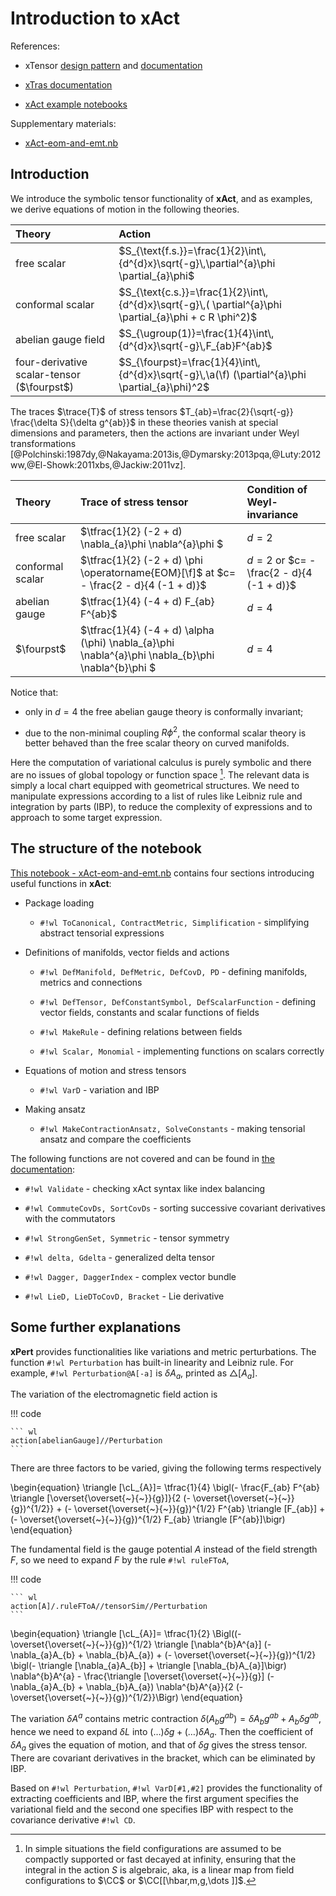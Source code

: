 <!-- ---
title: Introduction to xAct
---
<h1>Introduction to xAct
    <span class="subtitle">Equations of motion and stress tensors</span>
</h1> -->

# Introduction to xAct

<span hidden>$\newcommand{\fourpst}{4\partial \text{ST}}$</span>

References:

* xTensor [design pattern](http://www.xact.es/Documentation/HTML/xTensorRefGuide.nb.html) and [documentation](http://www.xact.es/Documentation/HTML/xTensorDoc.nb.html)

* [xTras documentation](http://www.xact.es/xTras/documentation/guide/xTras.html)

* [xAct example notebooks](https://github.com/xAct-contrib/examples)

Supplementary materials:

* [xAct-eom-and-emt.nb](xAct-eom-and-emt.nb)

## Introduction

We introduce the symbolic tensor functionality of **xAct**, and as examples, we derive equations of motion in the following theories.

<center>

| Theory                                     | Action                                                                                                  |
| :----------------------------------------- | :------------------------------------------------------------------------------------------------------ |
| free scalar                                | $S_{\text{f.s.}}=\frac{1}{2}\int\,{d^{d}x}\sqrt{-g}\,\partial^{a}\phi \partial_{a}\phi$                 |
| conformal scalar                           | $S_{\text{c.s.}}=\frac{1}{2}\int\,{d^{d}x}\sqrt{-g}\,( \partial^{a}\phi \partial_{a}\phi + c R \phi^2)$ |
| abelian gauge field                        | $S_{\ugroup(1)}=\frac{1}{4}\int\,{d^{d}x}\sqrt{-g}\,F_{ab}F^{ab}$                                             |
| four-derivative scalar-tensor ($\fourpst$) | $S_{\fourpst}=\frac{1}{4}\int\,{d^{d}x}\sqrt{-g}\,\a(\f) (\partial^{a}\phi \partial_{a}\phi)^2$         |

</center>

The traces $\trace{T}$ of stress tensors $T_{ab}=\frac{2}{\sqrt{-g}} \frac{\delta S}{\delta g^{ab}}$ in these theories vanish at special dimensions and parameters, then the actions are invariant under Weyl transformations [@Polchinski:1987dy,@Nakayama:2013is,@Dymarsky:2013pqa,@Luty:2012ww,@El-Showk:2011xbs,@Jackiw:2011vz].

<center>

| Theory           | Trace of stress tensor                                                                             | Condition of Weyl-invariance              |
| :--------------- | :------------------------------------------------------------------------------------------------- | :---------------------------------------- |
| free scalar      | $\tfrac{1}{2} (-2 + d) \nabla_{a}\phi \nabla^{a}\phi $                                             | $d=2$                                     |
| conformal scalar | $\tfrac{1}{2} (-2 + d) \phi \operatorname{EOM}[\f]$ at $c= - \frac{2 -  d}{4 (-1 + d)}$            | $d=2$ or $c= - \frac{2 -  d}{4 (-1 + d)}$ |
| abelian gauge    | $\tfrac{1}{4} (-4 + d) F_{ab} F^{ab}$                                                              | $d=4$                                     |
| $\fourpst$       | $\tfrac{1}{4} (-4 + d) \alpha (\phi) \nabla_{a}\phi \nabla^{a}\phi \nabla_{b}\phi \nabla^{b}\phi $ | $d=4$                                     |

</center>

Notice that:

* only in $d=4$ the free abelian gauge theory is conformally invariant;

* due to the non-minimal coupling $R \phi^2$, the conformal scalar theory is better behaved than the free scalar theory on curved manifolds.

Here the computation of variational calculus is purely symbolic and there are no issues of global topology or function space [^integral]. The relevant data is simply a local chart equipped with geometrical structures. We need to manipulate expressions according to a list of rules like Leibniz rule and integration by parts (IBP), to reduce the complexity of expressions and to approach to some target expression.

## The structure of the notebook

[This notebook - xAct-eom-and-emt.nb](xAct-eom-and-emt.nb) contains four sections introducing useful functions in **xAct**:

* Package loading

    * `#!wl ToCanonical, ContractMetric, Simplification` - simplifying abstract tensorial expressions

* Definitions of manifolds, vector fields and actions

    * `#!wl DefManifold, DefMetric, DefCovD, PD` - defining manifolds, metrics and connections

    * `#!wl DefTensor, DefConstantSymbol, DefScalarFunction` - defining vector fields, constants and scalar functions of fields

    * `#!wl MakeRule` - defining relations between fields

    * `#!wl Scalar, Monomial` - implementing functions on scalars correctly

* Equations of motion and stress tensors

    * `#!wl VarD` - variation and IBP

* Making ansatz

    * `#!wl MakeContractionAnsatz, SolveConstants` - making tensorial ansatz and compare the coefficients

The following functions are not covered and can be found in [the documentation](http://www.xact.es/Documentation/PDF/xTensorDoc.nb.pdf):

* `#!wl Validate` - checking xAct syntax like index balancing

* `#!wl CommuteCovDs, SortCovDs` - sorting successive covariant derivatives with the commutators

* `#!wl StrongGenSet, Symmetric` - tensor symmetry

* `#!wl delta, Gdelta` - generalized delta tensor

* `#!wl Dagger, DaggerIndex` - complex vector bundle

* `#!wl LieD, LieDToCovD, Bracket` - Lie derivative

## Some further explanations

**xPert** provides functionalities like variations and metric perturbations.
The function `#!wl Perturbation` has built-in linearity and Leibniz rule. For example, `#!wl Perturbation@A[-a]` is $\delta A_{a}$, printed as $\triangle[A_{a}]$.

The variation of the electromagnetic field action is

!!! code

    ``` wl
    action[abelianGauge]//Perturbation
    ```

There are three factors to be varied, giving the following terms respectively

\begin{equation}
    \triangle [\cL_{A}]=
    \tfrac{1}{4} \bigl(- \frac{F_{ab} F^{ab} \triangle [\overset{\overset{~}{~}}{g}]}{2 (- \overset{\overset{~}{~}}{g})^{1/2}} + (- \overset{\overset{~}{~}}{g})^{1/2} F^{ab} \triangle [F_{ab}] + (- \overset{\overset{~}{~}}{g})^{1/2} F_{ab} \triangle [F^{ab}]\bigr)
\end{equation}

The fundamental field is the gauge potential $A$ instead of the field strength $F$, so we need to expand $F$ by the rule `#!wl ruleFToA`,

!!! code

    ``` wl
    action[A]/.ruleFToA//tensorSim//Perturbation
    ```

\begin{equation}
    \triangle [\cL_{A}]=
    \tfrac{1}{2} \Bigl((- \overset{\overset{~}{~}}{g})^{1/2} \triangle [\nabla^{b}A^{a}] (- \nabla_{a}A_{b} + \nabla_{b}A_{a}) + (- \overset{\overset{~}{~}}{g})^{1/2} \bigl(- \triangle [\nabla_{a}A_{b}] + \triangle [\nabla_{b}A_{a}]\bigr) \nabla^{b}A^{a} -  \frac{\triangle [\overset{\overset{~}{~}}{g}] (- \nabla_{a}A_{b} + \nabla_{b}A_{a}) \nabla^{b}A^{a}}{2 (- \overset{\overset{~}{~}}{g})^{1/2}}\Bigr)
\end{equation}

The variation $\delta A^{a}$ contains metric contraction $\delta(A_{b}g^{ab})=\delta A_{b} g^{ab}+A_{b}\delta g^{ab}$, hence we need to expand $\delta L$ into $(\dots )\delta g+(\dots )\delta A_{a}$. Then the coefficient of $\delta A_{a}$ gives the equation of motion, and that of $\delta g$ gives the stress tensor. There are covariant derivatives in the bracket, which can be eliminated by IBP.

Based on `#!wl Perturbation`, `#!wl VarD[#1,#2]` provides the functionality of extracting coefficients and IBP, where the first argument specifies the variational field and the second one specifies IBP with respect to the covariance derivative `#!wl CD`.

[^integral]: In simple situations the field configurations are assumed to be compactly supported or fast decayed at infinity, ensuring that the integral in the action $S$ is algebraic, aka, is a linear map from field configurations to $\CC$ or $\CC[[\hbar,m,g,\dots ]]$.
